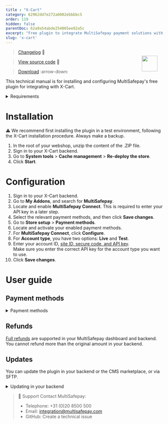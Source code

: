 ```yaml
---
title : "X-Cart"
category: 62962dd7e272a6002ebbbbc5
order: 119
hidden: false
parentDoc: 62a9a54abde254065ee92a5c
excerpt: "Free plugin to integrate MultiSafepay payment solutions with X-Cart."
slug: 'x-cart'
---
```

<img src="https://raw.githubusercontent.com/MultiSafepay/docs/master/static/logo/Plugins/X-Cart.svg" width="50" align="right" style="margin: 20px; max-height: 75px"/>

> [Changelog](https://github.com/MultiSafepay/X-Cart/blob/master/CHANGELOG.md) :link:

> [View source code](https://github.com/MultiSafepay/X-Cart) :link:

> [Download](https://github.com/MultiSafepay/X-Cart/releases/download/2.3.0/Plugin_X-Cart_2.3.0.zip) :arrow-down:

This technical manual is for installing and configuring MultiSafepay's free plugin for integrating with X-Cart.

<details id="requirements">
<summary>Requirements</summary>
<br>

- [MultiSafepay account](/getting-started/guide/)
- X-Cart 5.x        
- Tested on PHP 7.0

</details>

# Installation

:warning: We recommend first installing the plugin in a test environment, following the X-Cart installation procedure. Always make a backup.

1. In the root of your webshop, unzip the content of the .ZIP file.
2. Sign in to your X-Cart backend.
3. Go to **System tools** > **Cache management** > **Re-deploy the store**.
4. Click **Start**.

# Configuration
1. Sign in to your X-Cart backend.
2. Go to **My Addons**, and search for **MultiSafepay**.
3. Locate and enable **MultiSafepay Connect**. This is required to enter your API key in a later step.
4. Select the relevant payment methods, and then click **Save changes**.
5. Go to **Store setup** > **Payment methods**.
6. Locate and activate your enabled payment methods.
7. For **MultiSafepay Connect**, click **Configure**.
8. For **Account type**, you have two options: **Live** and **Test**.  
9. Enter your account ID, [site ID, secure code, and API key](/websites/#site-id-api-key-and-secure-code).  
Make sure you enter the correct API key for the account type you want to use. 
10. Click **Save changes**.  

# User guide

## Payment methods

<details id="payment-methods">
<summary>Payment methods</summary>
<br>

- Cards: [All](/cards/)
- Banking methods: [All](/banks/), except Request to Pay
- Pay later methods: [All](/pay-later/), except in3
- Wallets: [Alipay](/alipay), [PayPal](/paypal)
- Prepaid cards:
    - Beauty and Wellness gift card
    - [Boekenbon](https://www.cadeaubon.nl/cadeaubonnen/nederlandse-boekenbon)
    - [Fashioncheque](https://www.fashioncheque.com/nl)
    - [Fashion gift card](https://www.fashion-giftcard.nl)
    - Fietsenbon
    - [Gezondheidsbon](https://www.gezondheidsbon.nl/mhome)
    - [Nationale tuinbon](https://www.nationale-tuinbon.nl)
    - [Parfumcadeaukaart](https://www.parfumcadeaukaart.nl)
    - [Paysafecard](/paysafecard)
    - [Podium](https://www.podiumcadeaukaart.nl)
    - [Sport en Fit](https://www.sportenfitcadeau.nl)
    - [VVV gift card](https://www.vvvcadeaukaarten.nl)
    - [Webshop gift card](https://www.webshopgiftcard.nl)
    - [Wellness gift card](https://www.wellnessgiftcard.nl)
    - Wijncadeau
    - [Winkelcheque](https://www.winkelcheque.nl)
    - [Yourgift](https://www.yourgift.nl/)

</details>

## Refunds

[Full refunds](/refunds/#full-and-partial-refunds) are supported in your MultiSafepay dashboard and backend.  
You cannot refund more than the original amount in your backend.

## Updates

You can update the plugin in your backend or the CMS marketplace, or via SFTP.

<details id="updating-in-your-backend">
<summary>Updating in your backend</summary>
<br>

:warning: Make sure you have a backup of your production environment, and that you test the plugin in a staging environment.

1. Download the plugin again above.
2. Follow the Installation and configuration instructions from step 1.

</details>

> 💬  Support
> Contact MultiSafepay:
> 
> - Telephone: +31 (0)20 8500 500
> - Email: <integration@multisafepay.com>
> - GitHub: Create a technical issue